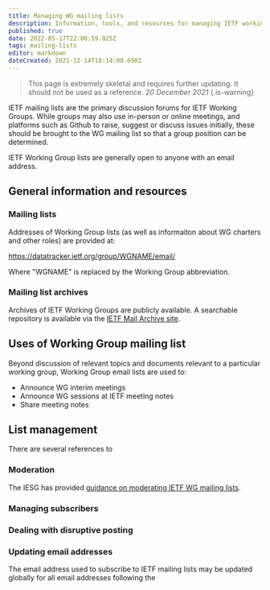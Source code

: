 ```yaml
---
title: Managing WG mailing lists
description: Information, tools, and resources for managing IETF working group mailing lists
published: true
date: 2022-05-17T22:06:59.925Z
tags: mailing-lists
editor: markdown
dateCreated: 2021-12-14T18:14:00.690Z
---
```


> This page is extremely skeletal and requires further updating. It should not be used as a reference. *20 December 2021*
{.is-warning}

IETF mailing lists are the primary discussion forums for IETF Working Groups. While groups may also use in-person or online meetings, and platforms such as Github to raise, suggest or discuss issues initially, these should be brought to the WG mailing list so that a group position can be determined.

IETF Working Group lists are generally open to anyone with an email address.

## General information and resources

### Mailing lists
Addresses of Working Group lists (as well as informaiton about WG charters and other roles) are provided at:

https://datatracker.ietf.org/group/WGNAME/email/

Where "WGNAME" is replaced by the Working Group abbreviation.

### Mailing list archives
Archives of IETF Working Groups are publicly available. A searchable repository is available via the [IETF Mail Archive site](https://mailarchive.ietf.org/arch/).

## Uses of Working Group mailing list
Beyond discussion of relevant topics and documents relevant to a particular working group, Working Group email lists are used to:
- Announce WG interim meetings
- Announce WG sessions at IETF meeting notes
- Share meeting notes

## List management
There are several references to 

### Moderation
The IESG has provided [guidance on moderating IETF WG mailing lists](https://www.ietf.org/about/groups/iesg/statements/mailing-lists-moderation/).

### Managing subscribers

### Dealing with disruptive posting

### Updating email addresses
The email address used to subscribe to IETF mailing lists may be updated globally for all email addresses following the 


